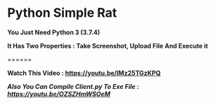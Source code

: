 # Python Simple Rat

**You Just Need Python 3 (3.7.4)**

**It Has Two Properties : Take Screenshot, Upload File And Execute it**

======

**Watch This Video : https://youtu.be/lMz25TGzKPQ**

***Also You Can Compile Client.py To Exe File : https://youtu.be/OZSZHmWSOeM***

